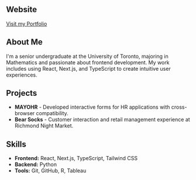 ## Website

[Visit my Portfolio](https://tims-playland.vercel.app/)

## About Me

I'm a senior undergraduate at the University of Toronto, majoring in Mathematics and passionate about frontend development. My work includes using React, Next.js, and TypeScript to create intuitive user experiences.

## Projects

- **MAYOHR** - Developed interactive forms for HR applications with cross-browser compatibility.
- **Bear Socks** - Customer interaction and retail management experience at Richmond Night Market.

## Skills

- **Frontend:** React, Next.js, TypeScript, Tailwind CSS
- **Backend:** Python
- **Tools:** Git, GitHub, R, Tableau

